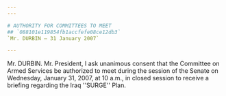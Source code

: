 ```yaml
---
---

# AUTHORITY FOR COMMITTEES TO MEET
## `088101e119854fb1accfefe08ce12db3`
`Mr. DURBIN — 31 January 2007`

---
```



Mr. DURBIN. Mr. President, I ask unanimous consent that the Committee 
on Armed Services be authorized to meet during the session of the 
Senate on Wednesday, January 31, 2007, at 10 a.m., in closed session to 
receive a briefing regarding the Iraq ''SURGE'' Plan.